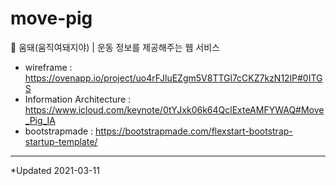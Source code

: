 # move-pig
🐷 움돼(움직여돼지야) | 운동 정보를 제공해주는 웹 서비스

- wireframe : https://ovenapp.io/project/uo4rFJluEZgm5V8TTGl7cCKZ7kzN12lP#0ITGS
- Information Architecture : https://www.icloud.com/keynote/0tYJxk06k64QclExteAMFYWAQ#Move_Pig_IA
- bootstrapmade : https://bootstrapmade.com/flexstart-bootstrap-startup-template/

<hr>

*Updated 2021-03-11
